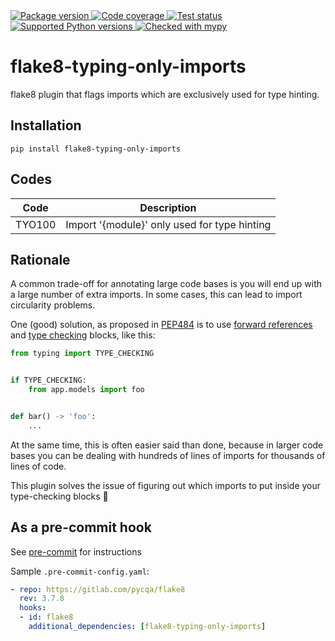 <a href="https://pypi.org/project/flake8-typing-only-imports/">
    <img src="https://img.shields.io/pypi/v/flake8-typing-only-imports.svg" alt="Package version">
</a>
<a href="https://codecov.io/gh/sondrelg/flake8-typing-only-imports">
    <img src="https://codecov.io/gh/sondrelg/flake8-typing-only-imports/branch/master/graph/badge.svg" alt="Code coverage">
</a>
<a href="https://pypi.org/project/flake8-typing-only-imports/">
    <img src="https://github.com/sondrelg/flake8-typing-only-imports/actions/workflows/testing.yml/badge.svg" alt="Test status">
</a>
<a href="https://pypi.org/project/flake8-typing-only-imports/">
    <img src="https://img.shields.io/badge/python-3.7%2B-blue" alt="Supported Python versions">
</a>
<a href="http://mypy-lang.org/">
    <img src="http://www.mypy-lang.org/static/mypy_badge.svg" alt="Checked with mypy">
</a>

# flake8-typing-only-imports

flake8 plugin that flags imports which are exclusively used for type hinting.

## Installation

```shell
pip install flake8-typing-only-imports
```

## Codes

| Code   | Description                                  |
|--------|----------------------------------------------|
| TYO100 | Import '{module}' only used for type hinting |

## Rationale

A common trade-off for annotating large code bases is you will end up with a
large number of extra imports. In some cases, this can lead to
import circularity problems.

One (good) solution, as proposed in [PEP484](https://www.python.org/dev/peps/pep-0484/)
is to use [forward references](https://www.python.org/dev/peps/pep-0484/#forward-references)
and [type checking](https://www.python.org/dev/peps/pep-0484/#runtime-or-type-checking) blocks, like this:

```python
from typing import TYPE_CHECKING


if TYPE_CHECKING:
    from app.models import foo


def bar() -> 'foo':
    ...
```

At the same time, this is often easier said than done, because in larger code bases you can be dealing
with hundreds of lines of imports for thousands of lines of code.

This plugin solves the issue of figuring out which imports to put inside your type-checking blocks 🚀

## As a pre-commit hook

See [pre-commit](https://github.com/pre-commit/pre-commit) for instructions

Sample `.pre-commit-config.yaml`:

```yaml
- repo: https://gitlab.com/pycqa/flake8
  rev: 3.7.8
  hooks:
  - id: flake8
    additional_dependencies: [flake8-typing-only-imports]
```

